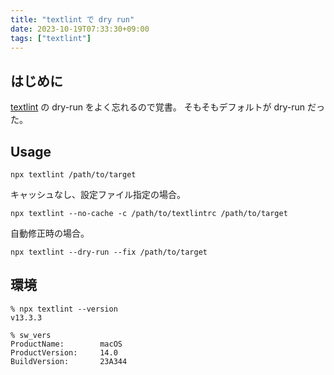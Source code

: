 ```yaml
---
title: "textlint で dry run"
date: 2023-10-19T07:33:30+09:00
tags: ["textlint"]
---
```


## はじめに

[textlint](https://textlint.github.io/) の dry-run をよく忘れるので覚書。
そもそもデフォルトが dry-run だった。

## Usage

```console
npx textlint /path/to/target
```


キャッシュなし、設定ファイル指定の場合。

```console
npx textlint --no-cache -c /path/to/textlintrc /path/to/target
```


自動修正時の場合。

```console
npx textlint --dry-run --fix /path/to/target
```



## 環境

```console
% npx textlint --version
v13.3.3

% sw_vers
ProductName:		macOS
ProductVersion:		14.0
BuildVersion:		23A344
```

